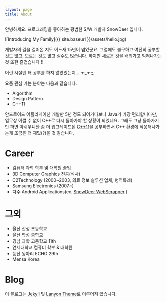 ```yaml
---
layout: page
title: About
---
```


<p class="message">
  안녕하세요. 프로그래밍을 좋아하는 평범한 S/W 개발자 SnowDeer 입니다.
</p>

![Introducing My Family]({{ site.baseurl }}/assets/hello.jpg)

개발자의 길을 걸어온 지도 어느새 15년이 넘었군요. 그럼에도 불구하고 여전히 공부할 것도 많고, 
모르는 것도 많고 실수도 많습니다. 하지만 새로운 것을 배워가고 익혀나가는 것 또한 즐겁습니다 !!

어린 시절엔 왜 공부를 하지 않았었는지... ㅜ_ㅜ;;;

요즘 관심 가는 분야는 다음과 같습니다.

* Algorithm
* Design Pattern
* C++11

안드로이드 어플리케이션 개발만 5년 정도 되어가다보니 Java가 가장 편리합니다만, 
업무상 어쩔 수 없이 C++로 다시 돌아가야 할 상황이 되었네요. 그래도 그냥 돌아가기만 하면 아쉬우니깐
좀 더 업그레이드된 [C++11](https://ko.wikipedia.org/wiki/C%2B%2B11)을 공부하면서 C++ 환경에 적응해나가는게 조금은 더 재밌(?)을 것 같습니다. 

# Career

* 컴퓨터 과학 학부 및 대학원 졸업
* 3D Computer Graphics 전공(석사)
* C2Technology (2000~2003, 의료 정보 솔루션 업체, 병역특례)
* Samsung Electronics (2007~)
* 다수 Android Applications(ex. [SnowDeer WebScrapper](https://www.google.co.kr/?gfe_rd=cr&ei=Cv7fVoXSKunC8geIi4DADQ&gws_rd=ssl#q=snow+web+scrapper) )


# 그외

* 울산 신정 초등학교
* 울산 학성 중학교
* 경남 과학 고등학교 11th
* 연세대학교 컴퓨터 학부 & 대학원
* 등산 동아리 ECHO 29th
* Mensa Korea 

# Blog
이 블로그는 [Jekyll](https://github.com/jekyll/jekyll) 및 [Lanyon Theme](https://github.com/poole/lanyon)로 이루어져 있습니다.
